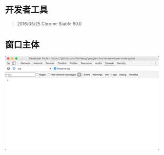 <!--
keyword = [];
-->
# 开发者工具
> 2016/05/25 Chrome Stable 50.0

<!--
keyword = [];
-->
# 窗口主体

![](../images/2-1.png)
<!-- ![](https://raw.githubusercontent.com/lixinliang/google-chrome-developer-tools-guide/master/images/2-1.png) -->
